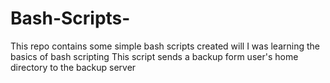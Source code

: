 # Bash-Scripts-
This repo contains some simple bash scripts created will I was learning the basics of bash scripting 
This script sends a backup form user's home directory to the backup server 
